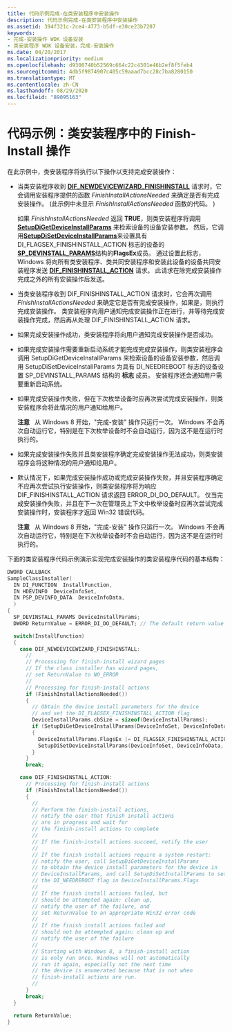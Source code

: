 ```yaml
---
title: 代码示例完成-在类安装程序中安装操作
description: 代码示例完成-在类安装程序中安装操作
ms.assetid: 394f321c-2ce4-4773-b5df-e30ce23b7207
keywords:
- 完成-安装操作 WDK 设备安装
- 类安装程序 WDK 设备安装，完成-安装操作
ms.date: 04/20/2017
ms.localizationpriority: medium
ms.openlocfilehash: d9300740b52569c664c22c4301e46b2ef8f5feb4
ms.sourcegitcommit: 4db5f9874907c405c59aaad7bcc28c7ba8280150
ms.translationtype: MT
ms.contentlocale: zh-CN
ms.lasthandoff: 08/29/2020
ms.locfileid: "89095163"
---
```

# <a name="code-example-finish-install-actions-in-a-class-installer"></a>代码示例：类安装程序中的 Finish-Install 操作


在此示例中，类安装程序将执行以下操作以支持完成安装操作：

-   当类安装程序收到 [**DIF_NEWDEVICEWIZARD_FINISHINSTALL**](./dif-newdevicewizard-finishinstall.md) 请求时，它会调用安装程序提供的函数 *FinishInstallActionsNeeded* 来确定是否有完成安装操作。  (此示例中未显示 *FinishInstallActionsNeeded* 函数的代码。 ) 

    如果 *FinishInstallActionsNeeded* 返回 **TRUE**，则类安装程序将调用 [**SetupDiGetDeviceInstallParams**](/windows/desktop/api/setupapi/nf-setupapi-setupdigetdeviceinstallparamsa) 来检索设备的设备安装参数。 然后，它调用[**SetupDiSetDeviceInstallParams**](/windows/desktop/api/setupapi/nf-setupapi-setupdisetdeviceinstallparamsa)来设置具有 DI_FLAGSEX_FINISHINSTALL_ACTION 标志的设备的[**SP_DEVINSTALL_PARAMS**](/windows/desktop/api/setupapi/ns-setupapi-_sp_devinstall_params_a)结构的**FlagsEx**成员。 通过设置此标志，Windows 将向所有类安装程序、类共同安装程序和安装此设备的设备共同安装程序发送 [**DIF_FINISHINSTALL_ACTION**](./dif-finishinstall-action.md) 请求。 此请求在除完成安装操作完成之外的所有安装操作后发送。

-   当类安装程序收到 DIF_FINISHINSTALL_ACTION 请求时，它会再次调用 *FinishInstallActionsNeeded* 来确定它是否有完成安装操作，如果是，则执行完成安装操作。 类安装程序向用户通知完成安装操作正在进行，并等待完成安装操作完成，然后再从处理 DIF_FINISHINSTALL_ACTION 请求。

-   如果完成安装操作成功，类安装程序将向用户通知完成安装操作是否成功。

-   如果完成安装操作需要重新启动系统才能完成完成安装操作，则类安装程序会调用 SetupDiGetDeviceInstallParams 来检索设备的设备安装参数，然后调用 SetupDiSetDeviceInstallParams 为具有 DI_NEEDREBOOT 标志的设备设置 SP_DEVINSTALL_PARAMS 结构的 **标志** 成员。 安装程序还会通知用户需要重新启动系统。

-   如果完成安装操作失败，但在下次枚举设备时应再次尝试完成安装操作，则类安装程序会将此情况的用户通知给用户。

    **注意**   从 Windows 8 开始，"完成-安装" 操作只运行一次。 Windows 不会再次自动运行它，特别是在下次枚举设备时不会自动运行，因为这不是在运行时执行的。

     

-   如果完成安装操作失败并且类安装程序确定完成安装操作无法成功，则类安装程序会将这种情况的用户通知给用户。

-   默认情况下，如果完成安装操作成功或完成安装操作失败，并且安装程序确定不应再次尝试执行安装操作，则类安装程序将为响应 DIF_FINISHINSTALL_ACTION 请求返回 ERROR_DI_DO_DEFAULT。 仅当完成安装操作失败，并且在下一次在管理员上下文中枚举设备时应再次尝试完成安装操作时，安装程序才返回 Win32 错误代码。

    **注意**   从 Windows 8 开始，"完成-安装" 操作只运行一次。 Windows 不会再次自动运行它，特别是在下次枚举设备时不会自动运行，因为这不是在运行时执行的。

     

下面的类安装程序代码示例演示实现完成安装操作的类安装程序代码的基本结构：

```cpp
DWORD CALLBACK
SampleClassInstaller(
  IN DI_FUNCTION  InstallFunction,
  IN HDEVINFO  DeviceInfoSet,
  IN PSP_DEVINFO_DATA  DeviceInfoData,
  )
{
  SP_DEVINSTALL_PARAMS DeviceInstallParams;
  DWORD ReturnValue = ERROR_DI_DO_DEFAULT; // The default return value

  switch(InstallFunction)
  {
    case DIF_NEWDEVICEWIZARD_FINISHINSTALL:
      //
      // Processing for finish-install wizard pages
      // If the class installer has wizard pages,
      // set ReturnValue to NO_ERROR
      //
      // Processing for finish-install actions
      if (FinishInstallActionsNeeded())
      {
        // Obtain the device install parameters for the device
        // and set the DI_FLAGSEX_FINISHINSTALL_ACTION flag
        DeviceInstallParams.cbSize = sizeof(DeviceInstallParams);
        if (SetupDiGetDeviceInstallParams(DeviceInfoSet, DeviceInfoData, &DeviceInstallParams))
        {
          DeviceInstallParams.FlagsEx |= DI_FLAGSEX_FINISHINSTALL_ACTION;
          SetupDiSetDeviceInstallParams(DeviceInfoSet, DeviceInfoData, &DeviceInstallParams);
        }
      }
      break;

    case DIF_FINISHINSTALL_ACTION:
      // Processing for finish-install actions
      if (FinishInstallActionsNeeded())
      {
        //
        // Perform the finish-install actions,
        // notify the user that finish install actions
        // are in progress and wait for
        // the finish-install actions to complete
        //
        // If the finish-install actions succeed, notify the user
        //
        // If the finish install actions require a system restart: 
        // notify the user, call SetupDiGetDeviceInstallParams 
        // to obtain the device install parameters for the device in 
        // DeviceInstallParams, and call SetupDiSetInstallParams to set 
        // the DI_NEEDREBOOT flag in DeviceInstallParams.Flags
        // 
        // If the finish install actions failed, but
        // should be attempted again: clean up,
        // notify the user of the failure, and
        // set ReturnValue to an appropriate Win32 error code
        //
        // If the finish install actions failed and 
        // should not be attempted again: clean up and
        // notify the user of the failure
        //
        // Starting with Windows 8, a finish-install action
        // is only run once. Windows will not automatically
        // run it again, especially not the next time
        // the device is enumerated because that is not when
        // finish-install actions are run.
        //
      }
      break;
  }

  return ReturnValue;
}
```

 

